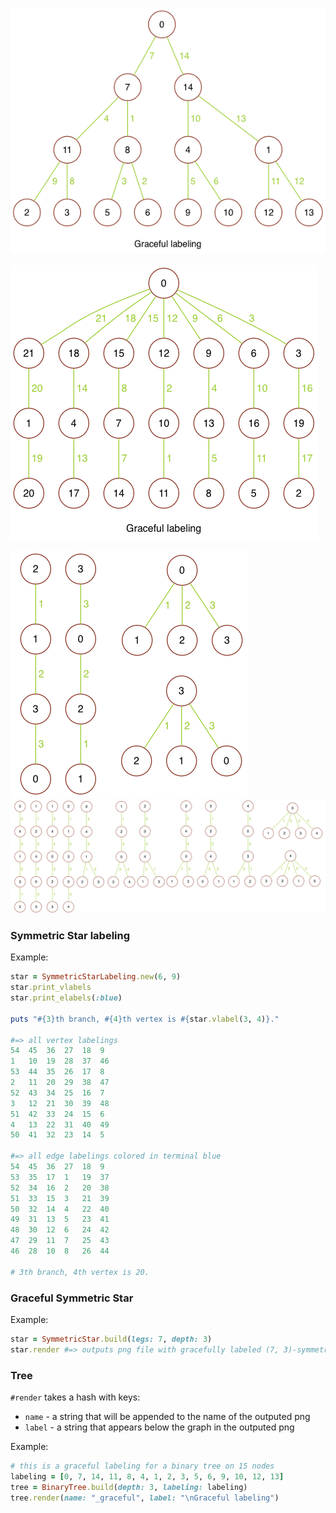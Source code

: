 ![btree_depth_3_graceful][btree_depth_3_graceful]

![73_symmetric_star][73_symmetric_star]

![4v_all][4v_all]
![5v_all][5v_all]

[btree_depth_3_graceful]: ./graph_images/btree_depth_3_graceful.png
[73_symmetric_star]: ./graph_images/73_symmetric_star.png
[4v_all]: ./graph_images/4v_all.png
[5v_all]: ./graph_images/5v_all.png


### Symmetric Star labeling

Example:

```ruby
star = SymmetricStarLabeling.new(6, 9)
star.print_vlabels
star.print_elabels(:blue)

puts "#{3}th branch, #{4}th vertex is #{star.vlabel(3, 4)}."

#=> all vertex labelings
54	45	36	27	18	9
1	10	19	28	37	46
53	44	35	26	17	8
2	11	20	29	38	47
52	43	34	25	16	7
3	12	21	30	39	48
51	42	33	24	15	6
4	13	22	31	40	49
50	41	32	23	14	5

#=> all edge labelings colored in terminal blue
54	45	36	27	18	9
53	35	17	1	19	37
52	34	16	2	20	38
51	33	15	3	21	39
50	32	14	4	22	40
49	31	13	5	23	41
48	30	12	6	24	42
47	29	11	7	25	43
46	28	10	8	26	44

# 3th branch, 4th vertex is 20.
```

### Graceful Symmetric Star

Example:

```ruby
star = SymmetricStar.build(legs: 7, depth: 3)
star.render #=> outputs png file with gracefully labeled (7, 3)-symmetric star
```

### Tree

`#render` takes a hash with keys:
  - `name` - a string that will be appended to the name of the outputed png
  - `label` - a string that appears below the graph in the outputed png

  Example:

  ```ruby
  # this is a graceful labeling for a binary tree on 15 nodes
  labeling = [0, 7, 14, 11, 8, 4, 1, 2, 3, 5, 6, 9, 10, 12, 13]
  tree = BinaryTree.build(depth: 3, labeling: labeling)
  tree.render(name: "_graceful", label: "\nGraceful labeling")
  ```
